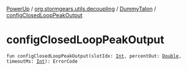[PowerUp](../../index.md) / [org.stormgears.utils.decoupling](../index.md) / [DummyTalon](index.md) / [configClosedLoopPeakOutput](./config-closed-loop-peak-output.md)

# configClosedLoopPeakOutput

`fun configClosedLoopPeakOutput(slotIdx: `[`Int`](https://kotlinlang.org/api/latest/jvm/stdlib/kotlin/-int/index.html)`, percentOut: `[`Double`](https://kotlinlang.org/api/latest/jvm/stdlib/kotlin/-double/index.html)`, timeoutMs: `[`Int`](https://kotlinlang.org/api/latest/jvm/stdlib/kotlin/-int/index.html)`): ErrorCode`